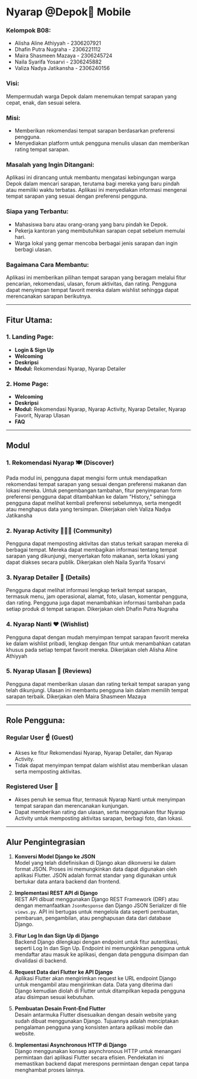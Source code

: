 # Nyarap @Depok🍳 Mobile

### Kelompok B08:
- Alisha Aline Athiyyah - 2306207921
- Dhafin Putra Nugraha - 2306221112
- Maira Shasmeen Mazaya - 2306245724
- Naila Syarifa Yosarvi - 2306245882
- Valiza Nadya Jatikansha - 2306240156

### Visi:
Mempermudah warga Depok dalam menemukan tempat sarapan yang cepat, enak, dan sesuai selera.

### Misi:
- Memberikan rekomendasi tempat sarapan berdasarkan preferensi pengguna.
- Menyediakan platform untuk pengguna menulis ulasan dan memberikan rating tempat sarapan.

### Masalah yang Ingin Ditangani:
Aplikasi ini dirancang untuk membantu mengatasi kebingungan warga Depok dalam mencari sarapan, terutama bagi mereka yang baru pindah atau memiliki waktu terbatas. Aplikasi ini menyediakan informasi mengenai tempat sarapan yang sesuai dengan preferensi pengguna.

### Siapa yang Terbantu:
- Mahasiswa baru atau orang-orang yang baru pindah ke Depok.
- Pekerja kantoran yang membutuhkan sarapan cepat sebelum memulai hari.
- Warga lokal yang gemar mencoba berbagai jenis sarapan dan ingin berbagi ulasan.

### Bagaimana Cara Membantu:
Aplikasi ini memberikan pilihan tempat sarapan yang beragam melalui fitur pencarian, rekomendasi, ulasan, forum aktivitas, dan rating. Pengguna dapat menyimpan tempat favorit mereka dalam wishlist sehingga dapat merencanakan sarapan berikutnya.

---

## Fitur Utama:

### 1. Landing Page:
- **Login & Sign Up**
- **Welcoming**
- **Deskripsi**
- **Modul:** Rekomendasi Nyarap, Nyarap Detailer

### 2. Home Page:
- **Welcoming**
- **Deskripsi**
- **Modul:** Rekomendasi Nyarap, Nyarap Activity, Nyarap Detailer, Nyarap Favorit, Nyarap Ulasan
- **FAQ**

---

## Modul

### 1. Rekomendasi Nyarap 🍽️ (Discover) 
Pada modul ini, pengguna dapat mengisi form untuk mendapatkan rekomendasi tempat sarapan yang sesuai dengan preferensi makanan dan lokasi mereka. Untuk pengembangan tambahan, fitur penyimpanan form preferensi pengguna dapat ditambahkan ke dalam "History," sehingga pengguna dapat melihat kembali preferensi sebelumnya, serta mengedit atau menghapus data yang tersimpan.
Dikerjakan oleh Valiza Nadya Jatikansha

### 2. Nyarap Activity 🧑🏼‍💻 (Community)
Pengguna dapat memposting aktivitas dan status terkait sarapan mereka di berbagai tempat. Mereka dapat membagikan informasi tentang tempat sarapan yang dikunjungi, menyertakan foto makanan, serta lokasi yang dapat diakses secara publik.
Dikerjakan oleh Naila Syarifa Yosarvi

### 3. Nyarap Detailer 🍲 (Details)
Pengguna dapat melihat informasi lengkap terkait tempat sarapan, termasuk menu, jam operasional, alamat, foto, ulasan, komentar pengguna, dan rating. Pengguna juga dapat menambahkan informasi tambahan pada setiap produk di tempat sarapan.
Dikerjakan oleh Dhafin Putra Nugraha

### 4. Nyarap Nanti ❤️ (Wishlist)
Pengguna dapat dengan mudah menyimpan tempat sarapan favorit mereka ke dalam wishlist pribadi, lengkap dengan fitur untuk menambahkan catatan khusus pada setiap tempat favorit mereka.
Dikerjakan oleh Alisha Aline Athiyyah

### 5. Nyarap Ulasan 📝 (Reviews)
Pengguna dapat memberikan ulasan dan rating terkait tempat sarapan yang telah dikunjungi. Ulasan ini membantu pengguna lain dalam memilih tempat sarapan terbaik.
Dikerjakan oleh Maira Shasmeen Mazaya

---

## Role Pengguna:

### Regular User ☝️ (Guest)
- Akses ke fitur Rekomendasi Nyarap, Nyarap Detailer, dan Nyarap Activity.
- Tidak dapat menyimpan tempat dalam wishlist atau memberikan ulasan serta memposting aktivitas.

### Registered User 👥
- Akses penuh ke semua fitur, termasuk Nyarap Nanti untuk menyimpan tempat sarapan dan merencanakan kunjungan.
- Dapat memberikan rating dan ulasan, serta menggunakan fitur Nyarap Activity untuk memposting aktivitas sarapan, berbagi foto, dan lokasi.

---
## Alur Pengintegrasian

1. **Konversi Model Django ke JSON**  
   Model yang telah didefinisikan di Django akan dikonversi ke dalam format JSON. Proses ini memungkinkan data dapat digunakan oleh aplikasi Flutter. JSON adalah format standar yang digunakan untuk bertukar data antara backend dan frontend.

2. **Implementasi REST API di Django**  
   REST API dibuat menggunakan Django REST Framework (DRF) atau dengan memanfaatkan `JsonResponse` dan Django JSON Serializer di file `views.py`. API ini bertugas untuk mengelola data seperti pembuatan, pembaruan, pengambilan, atau penghapusan data dari database Django.

3. **Fitur Log In dan Sign Up di Django**  
   Backend Django dilengkapi dengan endpoint untuk fitur autentikasi, seperti Log In dan Sign Up. Endpoint ini memungkinkan pengguna untuk mendaftar atau masuk ke aplikasi, dengan data pengguna disimpan dan divalidasi di backend.

4. **Request Data dari Flutter ke API Django**  
   Aplikasi Flutter akan mengirimkan request ke URL endpoint Django untuk mengambil atau mengirimkan data. Data yang diterima dari Django kemudian diolah di Flutter untuk ditampilkan kepada pengguna atau disimpan sesuai kebutuhan.

5. **Pembuatan Desain Front-End Flutter**  
   Desain antarmuka Flutter disesuaikan dengan desain website yang sudah dibuat menggunakan Django. Tujuannya adalah menciptakan pengalaman pengguna yang konsisten antara aplikasi mobile dan website.

6. **Implementasi Asynchronous HTTP di Django**  
   Django menggunakan konsep asynchronous HTTP untuk menangani permintaan dari aplikasi Flutter secara efisien. Pendekatan ini memastikan backend dapat merespons permintaan dengan cepat tanpa menghambat proses lainnya.
